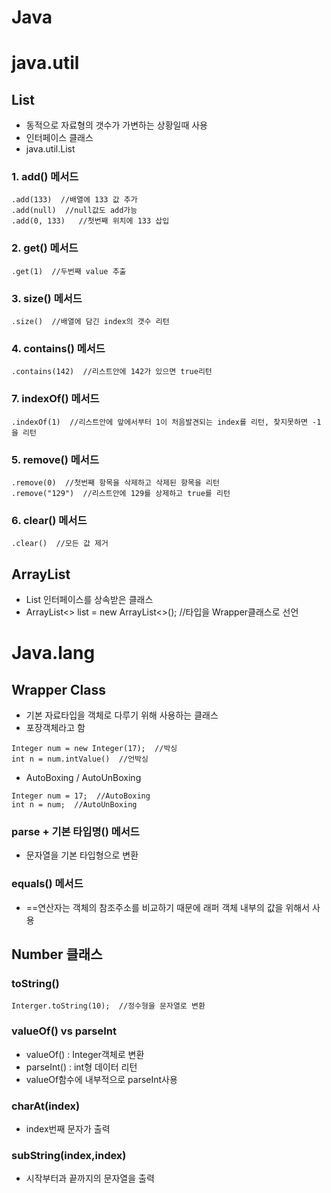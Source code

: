 # Java

#  java.util  
##  List   
-  동적으로 자료형의 갯수가 가변하는 상황일때 사용  
-  인터페이스 클래스  
-  java.util.List
###  1. add() 메서드  
~~~
.add(133)  //배열에 133 값 추가
.add(null)  //null값도 add가능
.add(0, 133)   //첫번째 위치에 133 삽입
~~~
###  2. get() 메서드  
~~~
.get(1)  //두번째 value 추출
~~~
###  3. size() 메서드
~~~
.size()  //배열에 담긴 index의 갯수 리턴
~~~
###  4. contains() 메서드
~~~
.contains(142)  //리스트안에 142가 있으면 true리턴
~~~
###  7.  indexOf() 메서드
~~~
.indexOf(1)  //리스트안에 앞에서부터 1이 처음발견되는 index를 리턴, 찾지못하면 -1을 리턴
~~~
###  5. remove() 메서드
~~~
.remove(0)  //첫번째 항목을 삭제하고 삭제된 항목을 리턴  
.remove("129")  //리스트안에 129를 상제하고 true를 리턴
~~~
###  6.  clear() 메서드
~~~
.clear()  //모든 값 제거  
~~~
##  ArrayList  
-  List 인터페이스를 상속받은 클래스
-  ArrayList<> list = new ArrayList<>();  //타입을 Wrapper클래스로 선언  
  
#  Java.lang   
  
## Wrapper Class  
-  기본 자료타입을 객체로 다루기 위해 사용하는 클래스
-  포장객체라고 함  
~~~
Integer num = new Integer(17);  //박싱
int n = num.intValue()  //언박싱   
~~~  
-  AutoBoxing / AutoUnBoxing  
~~~  
Integer num = 17;  //AutoBoxing
int n = num;  //AutoUnBoxing
~~~  
###  parse + 기본 타입명() 메서드
-  문자열을 기본 타입형으로 변환
###  equals() 메서드  
-  ==연산자는 객체의 참조주소를 비교하기 때문에 래퍼 객체 내부의 값을 위해서 사용  

##  Number 클래스

###  toString()  
~~~
Interger.toString(10);  //정수형을 문자열로 변환
~~~  
###  valueOf()  vs  parseInt  
-  valueOf() : Integer객체로 변환  
-  parseInt() : int형 데이터 리턴  
-  valueOf함수에 내부적으로 parseInt사용
###  charAt(index)  
-  index번째 문자가 출력  
###  subString(index,index)  
-  시작부터과 끝까지의 문자열을 출력  
